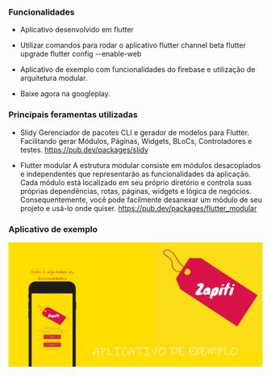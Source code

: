 ### Funcionalidades

- Aplicativo desenvolvido em flutter
- Utilizar comandos para rodar o aplicativo 
 flutter channel beta
 flutter upgrade
 flutter config --enable-web
 
- Aplicativo de exemplo com funcionalidades do firebase e utilização de arquitetura modular.
- Baixe agora na googleplay.

### Principais feramentas utilizadas

- Slidy 
Gerenciador de pacotes CLI e gerador de modelos para Flutter. Facilitando gerar  Módulos, Páginas, Widgets, BLoCs, Controladores e testes.
https://pub.dev/packages/slidy

- Flutter modular
A estrutura modular consiste em módulos desacoplados e independentes que representarão as funcionalidades da aplicação. Cada módulo está localizado em seu próprio diretório e controla suas próprias dependências, rotas, páginas, widgets e lógica de negócios. Consequentemente, você pode facilmente desanexar um módulo de seu projeto e usá-lo onde quiser.
https://pub.dev/packages/flutter_modular

### Aplicativo de exemplo

![](https://raw.githubusercontent.com/zapiti/zapiti_desafio/main/readme/banner.png)


